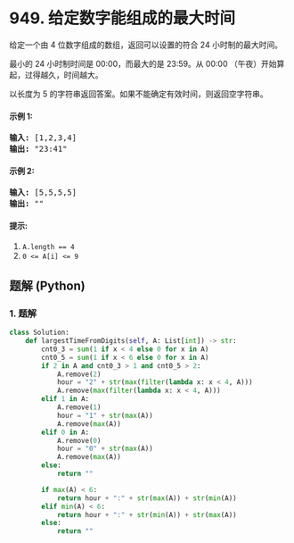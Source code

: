 # 949. 给定数字能组成的最大时间
给定一个由 4 位数字组成的数组，返回可以设置的符合 24 小时制的最大时间。

最小的 24 小时制时间是 00:00，而最大的是 23:59。从 00:00 （午夜）开始算起，过得越久，时间越大。

以长度为 5 的字符串返回答案。如果不能确定有效时间，则返回空字符串。

#### 示例 1:
<pre>
<strong>输入:</strong> [1,2,3,4]
<strong>输出:</strong> "23:41"
</pre>

#### 示例 2:
<pre>
<strong>输入:</strong> [5,5,5,5]
<strong>输出:</strong> ""
</pre>

#### 提示:
1. ```A.length == 4```
2. ```0 <= A[i] <= 9```

## 题解 (Python)

### 1. 题解
```Python
class Solution:
    def largestTimeFromDigits(self, A: List[int]) -> str:
        cnt0_3 = sum(1 if x < 4 else 0 for x in A)
        cnt0_5 = sum(1 if x < 6 else 0 for x in A)
        if 2 in A and cnt0_3 > 1 and cnt0_5 > 2:
            A.remove(2)
            hour = "2" + str(max(filter(lambda x: x < 4, A)))
            A.remove(max(filter(lambda x: x < 4, A)))
        elif 1 in A:
            A.remove(1)
            hour = "1" + str(max(A))
            A.remove(max(A))
        elif 0 in A:
            A.remove(0)
            hour = "0" + str(max(A))
            A.remove(max(A))
        else:
            return ""

        if max(A) < 6:
            return hour + ":" + str(max(A)) + str(min(A))
        elif min(A) < 6:
            return hour + ":" + str(min(A)) + str(max(A))
        else:
            return ""
```
